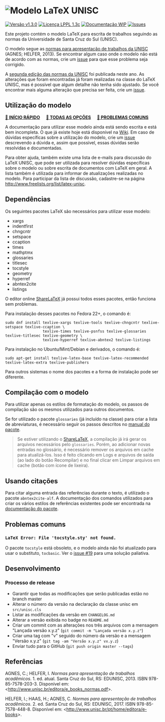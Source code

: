 # ![Modelo LaTeX UNISC](images/LaTeX_UNISC_logo.png)

[![Versão v1.3.0](https://img.shields.io/badge/Vers%C3%A3o-v1.3.0-brightgreen.svg)](CHANGELOG.md)
[![Licença LPPL 1.3c](https://img.shields.io/badge/Licen%C3%A7a-LPPL_1.3c-blue.svg)](LICENSE)
[![Documentação WIP](https://img.shields.io/badge/Docs-WIP-red.svg)](https://github.com/eduardoweiland/latex-unisc/wiki)
[![Issues](https://img.shields.io/github/issues/eduardoweiland/latex-unisc.svg)](https://github.com/eduardoweiland/latex-unisc/issues)

Este projeto contém o modelo LaTeX para escrita de trabalhos seguindo as normas da Universidade de Santa Cruz do Sul (UNISC).

O modelo segue as [normas para apresentação de trabalhos da UNISC][Normas UNISC 2013] (AGNES; HELFER, 2013). Se encontrar algum caso onde o modelo não está de acordo com as normas, crie um [issue](https://github.com/eduardoweiland/latex-unisc/issues/new) para que esse problema seja corrigido.

A [segunda edição das normas da UNISC][Normas UNISC 2017] foi publicada neste ano. As alterações que foram encontradas já foram realizadas na classe do LaTeX UNISC, mas é possível que algum detalhe não tenha sido ajustado. Se você encontrar mais alguma alteração que precisa ser feita, crie um [issue](https://github.com/eduardoweiland/latex-unisc/issues/new).

## Utilização do modelo

**[:rocket: INÍCIO RÁPIDO](https://github.com/eduardoweiland/latex-unisc/wiki#instala%C3%A7%C3%A3o)**
&nbsp;&nbsp;&nbsp;
**[:book: TODAS AS OPÇÕES](https://github.com/eduardoweiland/latex-unisc/wiki/Op%C3%A7%C3%B5es-da-classe)**
&nbsp;&nbsp;&nbsp;
**[:bug: PROBLEMAS COMUNS](#problemas-comuns)**

A documentação para utilizar esse modelo ainda está sendo escrita e está bem incompleta. O que já existe hoje está disponível na [Wiki](https://github.com/eduardoweiland/latex-unisc/wiki). Em caso de dúvidas específicas sobre a utilização do modelo, crie um [issue](https://github.com/eduardoweiland/latex-unisc/issues/new) descrevendo a dúvida e, assim que possível, essas dúvidas serão resolvidas e documentadas.

Para obter ajuda, também existe uma lista de e-mails para discussão do LaTeX UNISC, que pode ser utilizada para resolver dúvidas específicas sobre o modelo ou sobre escrita de documentos com LaTeX em geral. A lista também é utilizada para informar de atualizações realizadas no modelo. Para participar da lista de discussão, cadastre-se na página <http://www.freelists.org/list/latex-unisc>.

## Dependências

Os seguintes pacotes LaTeX são necessários para utilizar esse modelo:

* xargs
* indentfirst
* chngcntr
* setspace
* ccaption
* times
* mathptmx
* glossaries
* titlesec
* tocstyle
* geometry
* hyperref
* abntex2cite
* listings

O editor online [ShareLaTeX][] já possui todos esses pacotes, então funciona sem problemas.

Para instalação desses pacotes no Fedora 22+, o comando é:

    sudo dnf install texlive-xargs texlive-tools texlive-chngcntr texlive-setspace texlive-ccaption \
                     texlive-times texlive-psnfss texlive-glossaries texlive-titlesec texlive-geometry \
                     texlive-hyperref texlive-abntex2 texlive-listings

Para instalação no Ubuntu/Mint/Debian e derivados, o comando é:

    sudo apt-get install texlive-latex-base texlive-latex-recommended texlive-latex-extra texlive-publishers

Para outros sistemas o nome dos pacotes e a forma de instalação pode ser diferente.

## Compilação com o modelo

Para utilizar apenas os estilos de formatação do modelo, os passos de compilação são os mesmos utilizados para outros documentos.

Se for utilizado o pacote `glossaries` (já incluído na classe) para criar a lista de abreviaturas, é necessário seguir os passos descritos no [manual do pacote][manual-glossaries].

> Se estiver utilizando o [ShareLaTeX][], a compilação já irá gerar os arquivos necessários pelo `glossaries`. Porém, ao adicionar novas entradas no glossário, é necessário remover os arquivos em cache para atualizá-los. Isso é feito clicando em Logs e arquivos de saída (ao lado do botão Recompilar) e no final clicar em Limpar arquivos em cache (botão com ícone de lixeira).

## Usando citações

Para citar alguma entrada das referências durante o texto, é utilizado o pacote `abntex2cite-alf`. A documentação dos comandos utilizados para criar os vários estilos de referências existentes pode ser encontrada na [documentação do pacote][abnTeX2cite].

## Problemas comuns

### `LaTeX Error: File 'tocstyle.sty' not found.`

O pacote `tocstyle` está obsoleto, e o modelo ainda não foi atualizado para usar o substituto, `tocbasic`. Ver o [issue #19](https://github.com/eduardoweiland/latex-unisc/issues/19#issuecomment-950043826) para uma solução paliativa.

## Desenvolvimento

### Processo de release

* Garantir que todas as modificações que serão publicadas estão no branch master
* Alterar o número da versão na declaração da classe unisc em `src/unisc.cls`
* Listar as modificações da versão em `CHANGELOG.md`
* Alterar a versão exibida no badge no `README.md`
* Criar um commit com as alterações nos três arquivos com a mensagem "Lançada versão x.y.z" (`git commit -m "Lançada versão x.y.z"`)
* Criar uma tag com "v" seguido do número da versão e a mensagem "Versão x.y.z" (`git tag -am "Versão x.y.z" vx.y.z`)
* Enviar tudo para o GitHub (`git push origin master --tags`)

## Referências

AGNES, C.; HELFER, I. _Normas para apresentação de trabalhos acadêmicos_. 1. ed. atual. Santa Cruz do Sul, RS: EDUNISC, 2013. ISBN 978-85-7578-203-3. Disponível em: <<http://www.unisc.br/editora/e_books_normas.pdf>>.

HELFER, I.; HAAS, H.; AGNES, C. _Normas para apresentação de trabalhos acadêmicos_. 2. ed. Santa Cruz do Sul, RS: EDUNISC, 2017. ISBN 978-85-7578-448-8. Disponível em: <<http://www.unisc.br/pt/home/editora/e-books>>.


[ShareLaTeX]: https://pt.sharelatex.com "ShareLaTeX - Online LaTeX Editor"
[Normas UNISC 2013]: http://www.unisc.br/editora/e_books_normas.pdf "Normas para apresentação de trabalhos acadêmicos - 1ª edição"
[Normas UNISC 2017]: http://unisc.br/images/upload/com_editora_livro/EbookNormas2017.pdf "Normas para apresentação de trabalhos acadêmicos - 2ª edição"
[manual-glossaries]: http://mirrors.ctan.org/macros/latex/contrib/glossaries/glossaries-user.pdf "User Manual for glossaries"
[abnTeX2cite]: http://repositorios.cpai.unb.br/ctan/macros/latex/contrib/abntex2/doc/abntex2cite-alf.pdf
